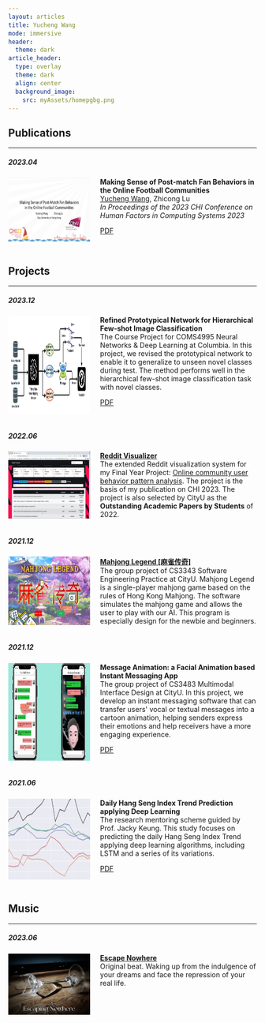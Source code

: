 ```yaml
---
layout: articles
title: Yucheng Wang
mode: immersive
header:
  theme: dark
article_header:
  type: overlay
  theme: dark
  align: center
  background_image:
    src: myAssets/homepgbg.png
---
```

## Publications
---
##### 2023.04
<div style="display: flex;">
  <img src="/assets/images/publication_1.png" alt="CHI23" style="width: 33%; margin-right: 20px;">
  <div style="width: 70%;">
    <b>Making Sense of Post-match Fan Behaviors in the Online Football Communities</b><br>
    <u>Yucheng Wang</u>, Zhicong Lu<br>
    <i>In Proceedings of the 2023 CHI Conference on Human Factors in Computing Systems 2023</i><br>
    <p><a class="button button--outline-primary button--rounded button--sm" href="/assets/pdf/3544548.3581310.pdf">PDF</a></p>
  </div>
</div>

<br/>

## Projects
---
##### 2023.12
<div style="display: flex;">
  <img src="/assets/images/project_5.png" alt="NNDL" style="width: 33%; margin-right: 20px;">
  <div style="width: 70%;">
    <b>Refined Prototypical Network for Hierarchical Few-shot Image Classification</b><br>
    The Course Project for COMS4995 Neural Networks & Deep Learning at Columbia.
    In this project, we revised the prototypical network to enable it to generalize to unseen novel classes during test. The method performs well in the hierarchical few-shot image classification task with novel classes.
    <p><a class="button button--outline-primary button--rounded button--sm" href="/assets/pdf/NNDL_Report.pdf">PDF</a></p>
  </div>
</div>
<br>

##### 2022.06
<div style="display: flex;">
  <img src="/assets/images/project_1.png" alt="Reddit Visualization System" style="width: 33%; margin-right: 20px;">
  <div style="width: 70%;">
    <b><a href="/project/vis_sys">Reddit Visualizer</a></b><br>
    The extended Reddit visualization system for my Final Year Project: <a href="http://dspace.cityu.edu.hk/handle/2031/9573">Online community user behavior pattern analysis</a>. The project is the basis of my publication on CHI 2023. The project is also selected by CityU as the <b>Outstanding Academic Papers by Students</b> of 2022.
  </div>
</div>
<br>

##### 2021.12
<div style="display: flex;">
  <img src="/assets/images/project_2.png" alt="Mahjong Legend" style="width: 33%; margin-right: 20px;">
  <div style="width: 70%;">
    <b><a href="https://github.com/CS334Group23/mahjong">Mahjong Legend [麻雀传奇]</a></b><br>
    The group project of CS3343 Software Engineering Practice at CityU. Mahjong Legend is a single-player mahjong game based on the rules of Hong Kong Mahjong. The software simulates the mahjong game and allows the user to play with our AI. This program is especially design for the newbie and beginners.
  </div>
</div>
<br>

##### 2021.12
<div style="display: flex;">
  <img src="/assets/images/project_3.png" alt="Message Animation" style="width: 33%; margin-right: 20px;">
  <div style="width: 70%;">
    <b>Message Animation: a Facial Animation based Instant Messaging App</b><br>
    The group project of CS3483 Multimodal Interface Design at CityU. In this project, we develop an instant messaging software that can transfer users' vocal or textual messages into a cartoon animation, helping senders express their emotions and help receivers have a more engaging experience.
    <p><a class="button button--outline-primary button--rounded button--sm" href="/assets/pdf/3483_Project_Final_Report_Group21.pdf">PDF</a></p>
  </div>
</div>
<br>

##### 2021.06
<div style="display: flex;">
  <img src="/assets/images/project_4.png" alt="Index Prediction" style="width: 33%; margin-right: 20px;">
  <div style="width: 70%;">
    <b>Daily Hang Seng Index Trend Prediction applying Deep Learning</b><br>
    The research mentoring scheme guided by Prof. Jacky Keung. This study focuses on predicting the daily Hang Seng Index Trend applying deep learning algorithms, including LSTM and a series of its variations.
    <p><a class="button button--outline-primary button--rounded button--sm" href="/assets/pdf/RMS Final Report Wang Yucheng 56198686.pdf">PDF</a></p>
  </div>
</div>
<br>

## Music
---
##### 2023.06
<div style="display: flex;">
  <img src="/assets/images/music_1.jpeg" alt="Escape Nowhere" style="width: 33%; margin-right: 20px;">
  <div style="width: 70%;">
    <b><a href="https://soundcloud.com/yucheng-wang-924885956/escaping-nowhere?si=12aa366fdfeb4a988bc708e3e8c29c27&utm_source=clipboard&utm_medium=text&utm_campaign=social_sharing">Escape Nowhere</a></b><br>
    Original beat. Waking up from the indulgence of your dreams and face the repression of your real life.
  </div>
</div>